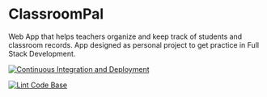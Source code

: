 # ClassroomPal
Web App that helps teachers organize and keep track of students and classroom records. App designed as personal project to get practice in Full Stack Development.

[![Continuous Integration and Deployment](https://github.com/rav-singh/ClassroomPal/actions/workflows/ci-cd.yaml/badge.svg)](https://github.com/rav-singh/ClassroomPal/actions/workflows/ci-cd.yaml)

[![Lint Code Base](https://github.com/rav-singh/ClassroomPal/actions/workflows/linter.yaml/badge.svg)](https://github.com/rav-singh/ClassroomPal/actions/workflows/linter.yaml)
